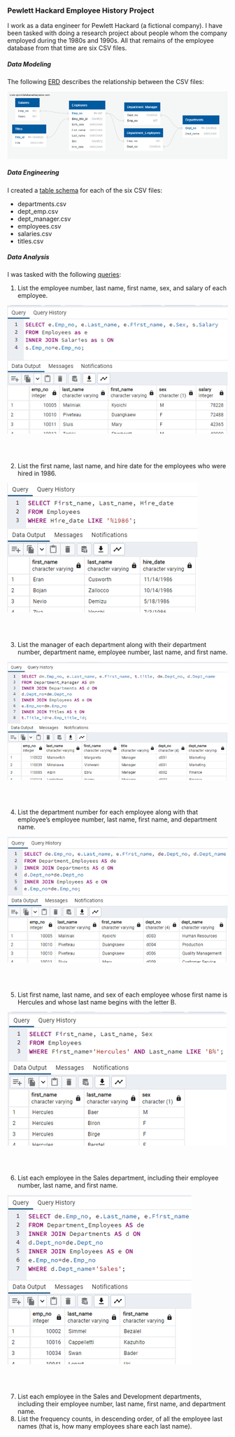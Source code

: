 ### Pewlett Hackard Employee History Project

I work as a data engineer for Pewlett Hackard (a fictional company). I have
been tasked with doing a research project about people whom the company
employed during the 1980s and 1990s. All that remains of the employee database
from that time are six CSV files.

##### Data Modeling
The following [ERD](EmployeeSQL/employee_db_erd.png) describes the relationship between the CSV files:

![employee_db_erd](EmployeeSQL/employee_db_erd.png)

##### Data Engineering
I created a [table schema](EmployeeSQL/schema.sql) for each of the six CSV files:
* departments.csv 
* dept_emp.csv
* dept_manager.csv
* employees.csv
* salaries.csv
* titles.csv

##### Data Analysis
I was tasked with the following [queries](EmployeeSQL/query.sql):
1. List the employee number, last name, first name, sex, and salary of
each employee.

![query1](Screenshots/query1.png)

<br />
<br />

2. List the first name, last name, and hire date for the employees who
were hired in 1986.

![query2](Screenshots/query2.png)

<br />
<br />

3. List the manager of each department along with their department
number, department name, employee number, last name, and first
name.

![query3](Screenshots/query3.png)

<br />
<br />

4. List the department number for each employee along with
that employee’s employee number, last name, first name, and
department name.

![query4](Screenshots/query4.png)

<br />
<br />

5. List first name, last name, and sex of each employee whose first
name is Hercules and whose last name begins with the letter B.

![query5](Screenshots/query5.png)

<br />
<br />

6. List each employee in the Sales department, including their
employee number, last name, and first name.

![query6](Screenshots/query6.png)

<br />
<br />

7. List each employee in the Sales and Development departments,
including their employee number, last name, first name, and
department name.
8. List the frequency counts, in descending order, of all the employee
last names (that is, how many employees share each last name).
